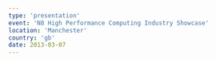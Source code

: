 ```yaml
---
type: 'presentation'
event: 'N8 High Performance Computing Industry Showcase'
location: 'Manchester'
country: 'gb'
date: 2013-03-07
---
```

